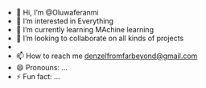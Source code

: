 - 👋 Hi, I’m @Oluwaferanmi
- 👀 I’m interested in Everything
- 🌱 I’m currently learning MAchine learning
- 💞️ I’m looking to collaborate on all kinds of projects
- 
- 📫 How to reach me denzelfromfarbeyond@gmail.com
- 😄 Pronouns: ...
- ⚡ Fun fact: ...

<!---
Oluwaaferanmi/Oluwaaferanmi is a ✨ special ✨ repository because its `README.md` (this file) appears on your GitHub profile.
You can click the Preview link to take a look at your changes.
--->
